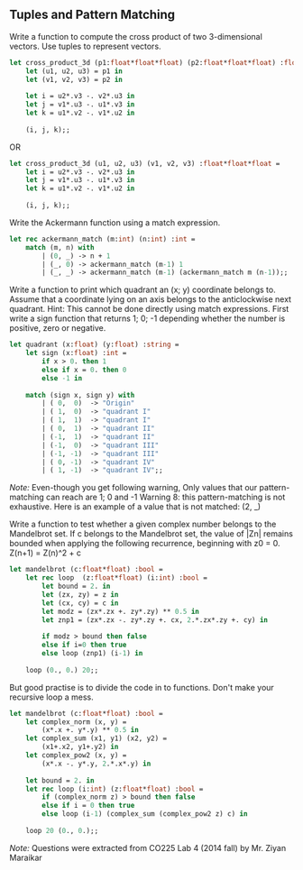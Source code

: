 **Tuples and Pattern Matching**
-----
Write a function to compute the cross product of two 3-dimensional vectors. Use tuples to represent vectors.
```ocaml
let cross_product_3d (p1:float*float*float) (p2:float*float*float) :float*float*float = 
	let (u1, u2, u3) = p1 in 
	let (v1, v2, v3) = p2 in
	
	let i = u2*.v3 -. v2*.u3 in
	let j = v1*.u3 -. u1*.v3 in
	let k = u1*.v2 -. v1*.u2 in	
	
	(i, j, k);;
```
OR
```ocaml
let cross_product_3d (u1, u2, u3) (v1, v2, v3) :float*float*float = 
	let i = u2*.v3 -. v2*.u3 in
	let j = v1*.u3 -. u1*.v3 in
	let k = u1*.v2 -. v1*.u2 in	
	
	(i, j, k);;
```
Write the Ackermann function using a match expression.
```ocaml
let rec ackermann_match (m:int) (n:int) :int = 
	match (m, n) with 
		| (0, _) -> n + 1
		| (_, 0) -> ackermann_match (m-1) 1
		| (_, _) -> ackermann_match (m-1) (ackermann_match m (n-1));;
```
Write a function to print which quadrant an (x; y) coordinate belongs to. Assume that a coordinate lying on an axis belongs to the anticlockwise next quadrant.
Hint: This cannot be done directly using match expressions. First write a sign function that returns  1; 0; -1 depending whether the number is positive, zero or negative.
```ocaml
let quadrant (x:float) (y:float) :string = 
	let sign (x:float) :int = 
		if x > 0. then 1
		else if x = 0. then 0
		else -1 in 
	
	match (sign x, sign y) with 
		| ( 0,  0) 	-> "Origin"
		| ( 1,  0) 	-> "quadrant I"
		| ( 1,  1) 	-> "quadrant I"
		| ( 0,  1) 	-> "quadrant II"
		| (-1,  1) 	-> "quadrant II"
		| (-1,  0) 	-> "quadrant III"
		| (-1, -1) 	-> "quadrant III"
		| ( 0, -1) 	-> "quadrant IV"
		| ( 1, -1) 	-> "quadrant IV";;
```
*Note:* Even-though you get following warning, Only values that our pattern-matching can reach are 1; 0 and -1
Warning 8: this pattern-matching is not exhaustive.
Here is an example of a value that is not matched: (2, _)

Write a function to test whether a given complex number belongs to the Mandelbrot set. If c belongs to the Mandelbrot set, the value of |Zn| remains bounded when applying the following recurrence, beginning with z0 = 0.
 Z(n+1) = Z(n)^2 + c
```ocaml
let mandelbrot (c:float*float) :bool = 
	let rec loop  (z:float*float) (i:int) :bool = 
		let bound = 2. in
		let (zx, zy) = z in
		let (cx, cy) = c in
		let modz = (zx*.zx +. zy*.zy) ** 0.5 in
		let znp1 = (zx*.zx -. zy*.zy +. cx, 2.*.zx*.zy +. cy) in
	
		if modz > bound then false
		else if i=0 then true
		else loop (znp1) (i-1) in
	
	loop (0., 0.) 20;;
```
But good practise is to divide the code in to functions. Don't make your recursive loop a mess.
```ocaml
let mandelbrot (c:float*float) :bool = 
	let complex_norm (x, y) = 
		(x*.x +. y*.y) ** 0.5 in
	let complex_sum (x1, y1) (x2, y2) = 
		(x1+.x2, y1+.y2) in 
	let complex_pow2 (x, y) = 
		(x*.x -. y*.y, 2.*.x*.y) in 		
	
	let bound = 2. in	
	let rec loop (i:int) (z:float*float) :bool = 
		if (complex_norm z) > bound then false
		else if i = 0 then true
		else loop (i-1) (complex_sum (complex_pow2 z) c) in
	
	loop 20 (0., 0.);;
```
*Note:*
Questions were extracted from CO225 Lab 4 (2014 fall) by Mr. Ziyan Maraikar 